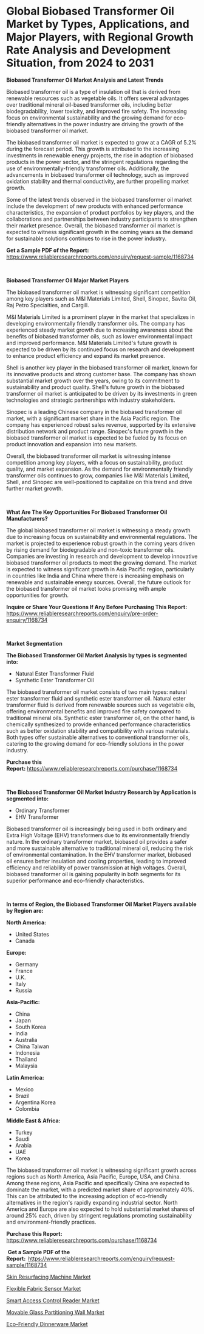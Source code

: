 <p><h1>Global Biobased Transformer Oil Market by Types, Applications, and Major Players, with Regional Growth Rate Analysis and Development Situation, from 2024 to 2031</h1></p><p><strong>Biobased Transformer Oil Market Analysis and Latest Trends</strong></p>
<p><p>Biobased transformer oil is a type of insulation oil that is derived from renewable resources such as vegetable oils. It offers several advantages over traditional mineral oil-based transformer oils, including better biodegradability, lower toxicity, and improved fire safety. The increasing focus on environmental sustainability and the growing demand for eco-friendly alternatives in the power industry are driving the growth of the biobased transformer oil market.</p><p>The biobased transformer oil market is expected to grow at a CAGR of 5.2% during the forecast period. This growth is attributed to the increasing investments in renewable energy projects, the rise in adoption of biobased products in the power sector, and the stringent regulations regarding the use of environmentally-friendly transformer oils. Additionally, the advancements in biobased transformer oil technology, such as improved oxidation stability and thermal conductivity, are further propelling market growth.</p><p>Some of the latest trends observed in the biobased transformer oil market include the development of new products with enhanced performance characteristics, the expansion of product portfolios by key players, and the collaborations and partnerships between industry participants to strengthen their market presence. Overall, the biobased transformer oil market is expected to witness significant growth in the coming years as the demand for sustainable solutions continues to rise in the power industry.</p></p>
<p><strong>Get a Sample PDF of the Report:&nbsp;</strong> <a href="https://www.reliableresearchreports.com/enquiry/request-sample/1168734">https://www.reliableresearchreports.com/enquiry/request-sample/1168734</a></p>
<p>&nbsp;</p>
<p><strong>Biobased Transformer Oil Major Market Players</strong></p>
<p><p>The biobased transformer oil market is witnessing significant competition among key players such as M&I Materials Limited, Shell, Sinopec, Savita Oil, Raj Petro Specialties, and Cargill. </p><p>M&I Materials Limited is a prominent player in the market that specializes in developing environmentally friendly transformer oils. The company has experienced steady market growth due to increasing awareness about the benefits of biobased transformer oils, such as lower environmental impact and improved performance. M&I Materials Limited's future growth is expected to be driven by its continued focus on research and development to enhance product efficiency and expand its market presence.</p><p>Shell is another key player in the biobased transformer oil market, known for its innovative products and strong customer base. The company has shown substantial market growth over the years, owing to its commitment to sustainability and product quality. Shell's future growth in the biobased transformer oil market is anticipated to be driven by its investments in green technologies and strategic partnerships with industry stakeholders.</p><p>Sinopec is a leading Chinese company in the biobased transformer oil market, with a significant market share in the Asia Pacific region. The company has experienced robust sales revenue, supported by its extensive distribution network and product range. Sinopec's future growth in the biobased transformer oil market is expected to be fueled by its focus on product innovation and expansion into new markets.</p><p>Overall, the biobased transformer oil market is witnessing intense competition among key players, with a focus on sustainability, product quality, and market expansion. As the demand for environmentally friendly transformer oils continues to grow, companies like M&I Materials Limited, Shell, and Sinopec are well-positioned to capitalize on this trend and drive further market growth.</p></p>
<p>&nbsp;</p>
<p><strong>What Are The Key Opportunities For Biobased Transformer Oil Manufacturers?</strong></p>
<p><p>The global biobased transformer oil market is witnessing a steady growth due to increasing focus on sustainability and environmental regulations. The market is projected to experience robust growth in the coming years driven by rising demand for biodegradable and non-toxic transformer oils. Companies are investing in research and development to develop innovative biobased transformer oil products to meet the growing demand. The market is expected to witness significant growth in Asia Pacific region, particularly in countries like India and China where there is increasing emphasis on renewable and sustainable energy sources. Overall, the future outlook for the biobased transformer oil market looks promising with ample opportunities for growth.</p></p>
<p><strong>Inquire or Share Your Questions If Any Before Purchasing This Report:</strong> <a href="https://www.reliableresearchreports.com/enquiry/pre-order-enquiry/1168734">https://www.reliableresearchreports.com/enquiry/pre-order-enquiry/1168734</a></p>
<p>&nbsp;</p>
<p><strong>Market Segmentation</strong></p>
<p><strong>The Biobased Transformer Oil Market Analysis by types is segmented into:</strong></p>
<p><ul><li>Natural Ester Transformer Fluid</li><li>Synthetic Ester Transformer Oil</li></ul></p>
<p><p>The biobased transformer oil market consists of two main types: natural ester transformer fluid and synthetic ester transformer oil. Natural ester transformer fluid is derived from renewable sources such as vegetable oils, offering environmental benefits and improved fire safety compared to traditional mineral oils. Synthetic ester transformer oil, on the other hand, is chemically synthesized to provide enhanced performance characteristics such as better oxidation stability and compatibility with various materials. Both types offer sustainable alternatives to conventional transformer oils, catering to the growing demand for eco-friendly solutions in the power industry.</p></p>
<p><strong>Purchase this Report:&nbsp;</strong><a href="https://www.reliableresearchreports.com/purchase/1168734">https://www.reliableresearchreports.com/purchase/1168734</a></p>
<p>&nbsp;</p>
<p><strong>The Biobased Transformer Oil Market Industry Research by Application is segmented into:</strong></p>
<p><ul><li>Ordinary Transformer</li><li>EHV Transformer</li></ul></p>
<p><p>Biobased transformer oil is increasingly being used in both ordinary and Extra High Voltage (EHV) transformers due to its environmentally friendly nature. In the ordinary transformer market, biobased oil provides a safer and more sustainable alternative to traditional mineral oil, reducing the risk of environmental contamination. In the EHV transformer market, biobased oil ensures better insulation and cooling properties, leading to improved efficiency and reliability of power transmission at high voltages. Overall, biobased transformer oil is gaining popularity in both segments for its superior performance and eco-friendly characteristics.</p></p>
<p>&nbsp;</p>
<p><strong>In terms of Region, the Biobased Transformer Oil Market Players available by Region are:</strong></p>
<p>
    <p> <strong> North America: </strong>
        <ul>
            <li>United States</li>
            <li>Canada</li>
        </ul>
        </p> 
    <p> <strong> Europe: </strong>
        <ul>
            <li>Germany</li>
            <li>France</li>
            <li>U.K.</li>
            <li>Italy</li>
            <li>Russia</li>
        </ul>
        </p> 
    <p> <strong> Asia-Pacific: </strong>
        <ul>
            <li>China</li>
            <li>Japan</li>
            <li>South Korea</li>
            <li>India</li>
            <li>Australia</li>
            <li>China Taiwan</li>
            <li>Indonesia</li>
            <li>Thailand</li>
            <li>Malaysia</li>
        </ul>
        </p> 
    <p> <strong> Latin America: </strong>
        <ul>
            <li>Mexico</li>
            <li>Brazil</li>
            <li>Argentina Korea</li>
            <li>Colombia</li>
        </ul>
        </p> 
    <p> <strong> Middle East & Africa: </strong>
        <ul>
            <li>Turkey</li>
            <li>Saudi</li>
            <li>Arabia</li>
            <li>UAE</li>
            <li>Korea</li>
        </ul>
    </p>
    </p>
<p><p>The biobased transformer oil market is witnessing significant growth across regions such as North America, Asia Pacific, Europe, USA, and China. Among these regions, Asia Pacific and specifically China are expected to dominate the market, with a predicted market share of approximately 40%. This can be attributed to the increasing adoption of eco-friendly alternatives in the region's rapidly expanding industrial sector. North America and Europe are also expected to hold substantial market shares of around 25% each, driven by stringent regulations promoting sustainability and environment-friendly practices.</p></p>
<p><strong>Purchase this Report: </strong><a href="https://www.reliableresearchreports.com/purchase/1168734">https://www.reliableresearchreports.com/purchase/1168734</a></p>
<p>&nbsp;<strong>Get a Sample PDF of the Report:&nbsp;&nbsp;</strong><a href="https://www.reliableresearchreports.com/enquiry/request-sample/1168734">https://www.reliableresearchreports.com/enquiry/request-sample/1168734</a></p>
<p><strong></strong></p>
<p><p><a href="https://confirmed-shield-e13.notion.site/Skin-Resurfacing-Machine-Market-Size-Growth-and-Forecast-from-2024-2031-831c10e1c4254adeb7f2f9a04c1da48a">Skin Resurfacing Machine Market</a></p><p><a href="https://view.publitas.com/reportprime-1/flexible-fabric-sensor-market-size-evaluating-its-market-trends-growth-and-projections-2024-2031/">Flexible Fabric Sensor Market</a></p><p><a href="https://funky-papaya-cf4.notion.site/Insights-into-Smart-Access-Control-Reader-Market-Size-Analysing-Market-Share-Trends-and-Growth-fr-abbcadc9d9ef41a0a9999592d577987a">Smart Access Control Reader Market</a></p><p><a href="https://sore-arch-6db.notion.site/Movable-Glass-Partitioning-Wall-Market-Research-Report-Forecasted-for-Period-from-2024-2031-by-Ma-abfc7f20750d4b19a308b1004667f00b">Movable Glass Partitioning Wall Market</a></p><p><a href="https://view.publitas.com/reportprime-1/eco-friendly-dinnerware-market-analysis-and-market-size-global-industry-overview-market-segmentation-and-forecast-2024-to-2031/">Eco-Friendly Dinnerware Market</a></p></p>